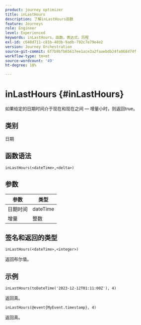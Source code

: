 ```yaml
---
product: journey optimizer
title: inLastHours
description: 了解inLastHours函数
feature: Journeys
role: Engineer
level: Experienced
keywords: inLastHours，函数，表达式，历程
exl-id: c648d711-c81b-403b-9adb-792c7e79e4e2
version: Journey Orchestration
source-git-commit: 6f7b9bfb65617ee1ace3a2faaebdb24fa068d74f
workflow-type: tm+mt
source-wordcount: '49'
ht-degree: 18%

---
```


# inLastHours {#inLastHours}

如果给定的日期时间介于现在和现在之间 — 增量小时，则返回true。

## 类别

日期

## 函数语法

`inLastHours(<dateTime>,<delta>)`

## 参数

| 参数 | 类型 |
|-----------|------------------|
| 日期时间 | dateTime |
| 增量 | 整数 |

## 签名和返回的类型

`inLastHours(<dateTime>,<integer>)`

返回布尔值。

## 示例

`inLastHours(toDateTime('2023-12-12T01:11:00Z'), 4)`

返回真。

`inLastHours(@event{MyEvent.timestamp}, 4)`

返回真。
